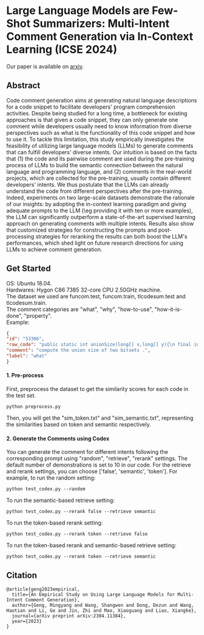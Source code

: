 <!-- # LLM_Comment_Generation
Large Language Models are Few-Shot Summarizers:\\
Multi-Intent Comment Generation via In-Context Learning

Our paper is available on -->


# Large Language Models are Few-Shot Summarizers: Multi-Intent Comment Generation via In-Context Learning (ICSE 2024)

Our paper is available on [arxiv](https://arxiv.org/pdf/2304.11384.pdf).


## Abstract

Code comment generation aims at generating natural language descriptions for a code snippet to facilitate developers' program comprehension activities.
Despite being studied for a long time, a bottleneck for existing approaches is that given a code snippet, they can only generate one comment while developers usually need to know information from diverse perspectives such as what is the functionality of this code snippet and how to use it.
To tackle this limitation, this study empirically investigates the feasibility of utilizing large language models (LLMs) to generate comments that can fulfill developers' diverse intents.
Our intuition is based on the facts that (1) the code and its pairwise comment are used during the pre-training process of LLMs to build the semantic connection between the natural language and programming language, and (2) comments in the real-world projects, which are collected for the pre-training, usually contain different developers' intents.
We thus postulate that the LLMs can already understand the code from different perspectives after the pre-training.
Indeed, experiments on two large-scale datasets demonstrate the rationale of our insights: by adopting the in-context learning paradigm and giving adequate prompts to the LLM (\eg providing it with ten or more examples), the LLM can significantly outperform a state-of-the-art supervised learning approach on generating comments with multiple intents.
Results also show that customized strategies for constructing the prompts and post-processing strategies for reranking the results can both boost the LLM's performances, which shed light on future research directions for using LLMs to achieve comment generation.
## Get Started
OS: Ubuntu 18.04.  
Hardwares: Hygon C86 7385 32-core CPU 2.50GHz machine.  
The dataset we used are funcom.test, funcom.train, tlcodesum.test and tlcodesum.train.  
The comment categories are "what", "why", "how-to-use", "how-it-is-done", "property".  
Example:
```json
{
"id": "53306",
"raw_code": "public static int unionSize(long[] x,long[] y){\n final int lx=x.length, ly=y.length;\n final int min=(lx < ly) ? lx : ly;\n int i=0, res=0;\n for (; i < min; i++) {\n res+=Long.bitCount(x[i] | y[i]);\n }\n for (; i < lx; i++) {\n res+=Long.bitCount(x[i]);\n }\n for (; i < ly; i++) {\n res+=Long.bitCount(y[i]);\n }\n return res;\n}",
"comment": "compute the union size of two bitsets .",
"label": "what"
}
```
#### 1. Pre-process

First, preprocess the dataset to get the similarity scores for each code in the test set.
```
python preprocess.py
```
Then, you will get the "sim_token.txt" and "sim_semantic.txt", representing the similarities based on token and semantic respectively.

#### 2. Generate the Comments using Codex
You can generate the comment for different intents following the corresponding prompt using "random", "retrieve", "rerank" settings.
The default number of demonstrations is set to 10 in our code. 
For the retrieve and rerank settings, you can choose ['false', 'semantic', 'token'].
For example, to run the random setting:
```
python test_codex.py --random
```
To run the semantic-based retrieve setting:
```
python test_codex.py --rerank false --retrieve semantic
```
To run the token-based rerank setting:
```
python test_codex.py --rerank token --retrieve false
```
To run the token-based rerank and semantic-based retrieve setting:
```
python test_codex.py --rerank token --retrieve semantic
```

## Citation
```
@article{geng2023empirical,
  title={An Empirical Study on Using Large Language Models for Multi-Intent Comment Generation},
  author={Geng, Mingyang and Wang, Shangwen and Dong, Dezun and Wang, Haotian and Li, Ge and Jin, Zhi and Mao, Xiaoguang and Liao, Xiangke},
  journal={arXiv preprint arXiv:2304.11384},
  year={2023}
}
```




